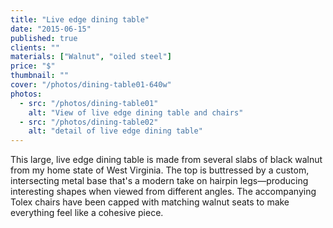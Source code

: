 ```yaml
---
title: "Live edge dining table"
date: "2015-06-15"
published: true
clients: ""
materials: ["Walnut", "oiled steel"]
price: "$"
thumbnail: ""
cover: "/photos/dining-table01-640w"
photos:
  - src: "/photos/dining-table01"
    alt: "View of live edge dining table and chairs"
  - src: "/photos/dining-table02"
    alt: "detail of live edge dining table"
---
```


This large, live edge dining table is made from several slabs of black walnut from my home state of West Virginia. The top is buttressed by a custom, intersecting metal base that's a modern take on hairpin legs&mdash;producing interesting shapes when viewed from different angles. The accompanying Tolex chairs have been capped with matching walnut seats to make everything feel like a cohesive piece.

